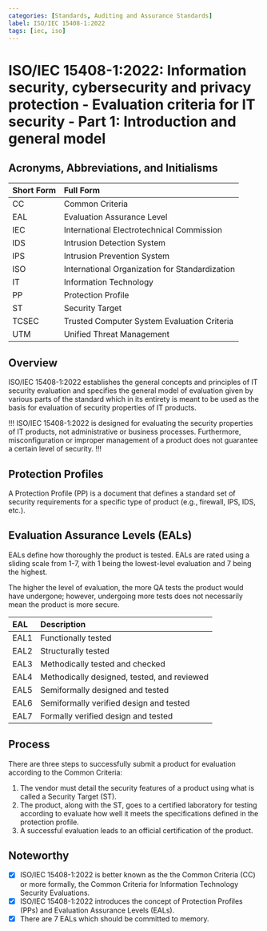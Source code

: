 ```yaml
---
categories: [Standards, Auditing and Assurance Standards]
label: ISO/IEC 15408-1:2022
tags: [iec, iso]
---
```


# ISO/IEC 15408-1:2022: Information security, cybersecurity and privacy protection - Evaluation criteria for IT security - Part 1: Introduction and general model

## Acronyms, Abbreviations, and Initialisms

Short Form | Full Form
:--- | :---
CC | Common Criteria
EAL	| Evaluation Assurance Level
IEC	| International Electrotechnical Commission
IDS	| Intrusion Detection System
IPS	| Intrusion Prevention System
ISO	| International Organization for Standardization
IT | Information Technology
PP | Protection Profile
ST | Security Target
TCSEC | Trusted Computer System Evaluation Criteria
UTM | Unified Threat Management

## Overview

ISO/IEC 15408-1:2022 establishes the general concepts and principles of IT security evaluation and specifies the general model of evaluation given by various parts of the standard which in its entirety is meant to be used as the basis for evaluation of security properties of IT products.

!!!
ISO/IEC 15408-1:2022 is designed for evaluating the security properties of IT products, not administrative or business processes. Furthermore, misconfiguration or improper management of a product does not guarantee a certain level of security.
!!!

## Protection Profiles

A Protection Profile (PP) is a document that defines a standard set of security requirements for a specific type of product (e.g., firewall, IPS, IDS, etc.).

## Evaluation Assurance Levels (EALs)

EALs define how thoroughly the product is tested. EALs are rated using a sliding scale from 1-7, with 1 being the lowest-level evaluation and 7 being the highest.

The higher the level of evaluation, the more QA tests the product would have undergone; however, undergoing more tests does not necessarily mean the product is more secure.

EAL | Description
:--- | :---
EAL1 | Functionally tested
EAL2 | Structurally tested
EAL3 | Methodically tested and checked
EAL4 | Methodically designed, tested, and reviewed
EAL5 | Semiformally designed and tested
EAL6 | Semiformally verified design and tested
EAL7 | Formally verified design and tested

## Process

There are three steps to successfully submit a product for evaluation according to the Common Criteria:

1. The vendor must detail the security features of a product using what is called a Security Target (ST).
2. The product, along with the ST, goes to a certified laboratory for testing according to evaluate how well it meets the specifications defined in the protection profile.
3. A successful evaluation leads to an official certification of the product.

## Noteworthy

- [x] ISO/IEC 15408-1:2022 is better known as the the Common Criteria (CC) or more formally, the Common Criteria for Information Technology Security Evaluations.
- [x] ISO/IEC 15408-1:2022 introduces the concept of Protection Profiles (PPs) and Evaluation Assurance Levels (EALs).
- [x] There are 7 EALs which should be committed to memory.